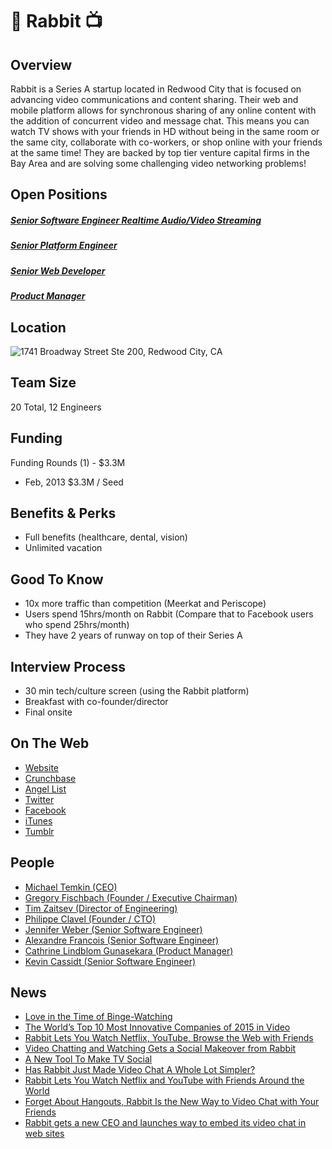 # 🐇 Rabbit 📺

## Overview
Rabbit is a Series A startup located in Redwood City that is focused on advancing video communications and content sharing.  Their web and mobile platform allows for synchronous sharing of any online content with the addition of concurrent video and message chat.  This means you can watch TV shows with your friends in HD without being in the same room or the same city, collaborate with co-workers, or shop online with your friends at the same time!  They are backed by top tier venture capital firms in the Bay Area and are solving some challenging video networking problems!

## Open Positions
##### [Senior Software Engineer Realtime Audio/Video Streaming](senior-software-engineer-realtime-audio-video-streaming.md)
##### [Senior Platform Engineer](senior-software-engineer-platform.md)
##### [Senior Web Developer](senior-web-developer.md)
##### [Product Manager](product-manager.md)

## Location
![1741 Broadway Street Ste 200, Redwood City, CA](http://maps.googleapis.com/maps/api/staticmap?center=1741+Broadway+Street,+Redwood+City,+CA&zoom=13&scale=false&size=600x300&maptype=roadmap&format=png&visual_refresh=true&markers=size:mid%7Ccolor:0xff0000%7Clabel:1%7C1741+Broadway+Street,+Redwood+City,+CA)  

## Team Size
20 Total, 12 Engineers

## Funding
Funding Rounds (1) - $3.3M
+ Feb, 2013	$3.3M / Seed

## Benefits & Perks
+ Full benefits (healthcare, dental, vision)
+ Unlimited vacation

## Good To Know
+ 10x more traffic than competition (Meerkat  and Periscope)
+ Users spend 15hrs/month on Rabbit (Compare that to Facebook users who spend 25hrs/month)
+ They have 2 years of runway on top of their Series A

## Interview Process
+ 30 min tech/culture screen (using the Rabbit platform)
+ Breakfast with co-founder/director
+ Final onsite

## On The Web
+ [Website](https://www.rabb.it/)  
+ [Crunchbase](https://www.crunchbase.com/organization/rabbit)
+ [Angel List](https://angel.co/rabbit-2)
+ [Twitter](https://twitter.com/letsrabbit)  
+ [Facebook](https://www.facebook.com/letsrabbit/)
+ [iTunes](https://itunes.apple.com/app/apple-store/id1034629715?mt=8)  
+ [Tumblr](http://letsrabbit.tumblr.com/)  

## People
+ [Michael Temkin (CEO)](https://www.linkedin.com/in/michaeltemkin)
+ [Gregory Fischbach (Founder / Executive Chairman)](https://www.linkedin.com/in/gregoryfischbach)  
+ [Tim Zaitsev (Director of Engineering)](https://www.linkedin.com/in/tzaitsev)  
+ [Philippe Clavel (Founder / CTO)](https://www.linkedin.com/in/pclavel)  
+ [Jennifer Weber (Senior Software Engineer)](https://www.linkedin.com/in/jennifercweber)  
+ [Alexandre Francois (Senior Software Engineer)](https://www.linkedin.com/in/alexandrefrancois)  
+ [Cathrine Lindblom Gunasekara (Product Manager)](https://www.linkedin.com/in/cathrinelindblomgunasekara)  
+ [Kevin Cassidt (Senior Software Engineer)](https://www.linkedin.com/in/kevincassidyjr)

## News
+ [Love in the Time of Binge-Watching](http://www.nytimes.com/2015/02/15/style/love-in-the-time-of-binge-watching.html)
+ [The World’s Top 10 Most Innovative Companies of 2015 in Video](http://www.fastcompany.com/3041667/most-innovative-companies-2015/the-worlds-top-10-most-innovative-companies-of-2015-in-video)
+ [Rabbit Lets You Watch Netflix, YouTube, Browse the Web with Friends](http://lifehacker.com/rabbit-lets-you-watch-netflix-youtube-browse-the-web-1678199419)
+ [Video Chatting and Watching Gets a Social Makeover from Rabbit](http://www.xconomy.com/new-york/2014/08/25/video-chatting-and-watching-gets-a-social-makeover-from-rabbit/)
+ [A New Tool To Make TV Social](http://newmediarockstars.com/2014/08/a-new-tool-to-make-tv-social/)
+ [Has Rabbit Just Made Video Chat A Whole Lot Simpler?](http://www.webrtcworld.com/topics/webrtc-world/articles/387171-has-rabbit-just-made-video-chat-whole-lot.htm)
+ [Rabbit Lets You Watch Netflix and YouTube with Friends Around the World](https://www.yahoo.com/tech/rabbit-lets-you-watch-netflix-and-youtube-with-friends-95284983869.html)
+ [Forget About Hangouts, Rabbit Is the New Way to Video Chat with Your Friends](http://socialgeek.co/startups/rabbit-video-chat/)
+ [Rabbit gets a new CEO and launches way to embed its video chat in web sites](http://venturebeat.com/2013/12/11/rabbit-gets-a-new-ceo-and-launches-way-to-embed-its-video-chat-in-web-sites/)
